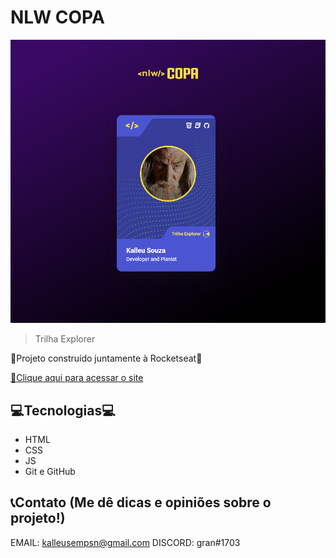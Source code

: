 # NLW COPA

![preview](./.github/preview.png)

> Trilha Explorer

 🚀Projeto construído juntamente à Rocketseat🚀

 [🔗Clique aqui para acessar o site](https://kaakeeilish.github.io/NLW-COPA)

 ## 💻Tecnologias💻

 - HTML
 - CSS
 - JS
 - Git e GitHub

 ## 📞Contato (Me dê dicas e opiniões sobre o projeto!)

EMAIL: kalleusempsn@gmail.com 
DISCORD: gran#1703

